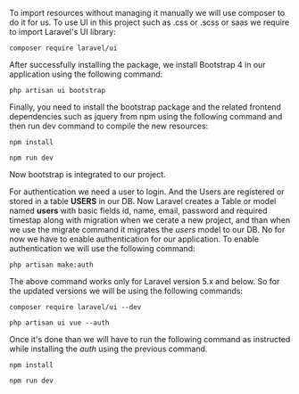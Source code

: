 To import resources without managing it manually we will use composer to do it for us. To use UI in this project such as .css or .scss or saas we require to import Laravel's UI library:
```shell
composer require laravel/ui
```
After successfully installing the package, we install Bootstrap 4 in our application using the following command:
```shell
php artisan ui bootstrap
```
Finally, you need to install the bootstrap package and the related frontend dependencies such as jquery from npm using the following command and then run dev command to compile the new resources:
```shell
npm install

npm run dev
```
Now bootstrap is integrated to our project.

For authentication we need a user to login. And the Users are registered or stored in a table **USERS** in our DB. Now Laravel creates a Table or model named **users** with basic fields id, name, email, password and required timestap along with migration when we cerate a new project, and than when we use the migrate command it migrates the *users* model to our DB. No for now we have to enable authentication for our application. To enable authentication we will use the following command:
```shell
php artisan make:auth
```
The above command works only for Laravel version 5.x and below. So for the updated versions we will be using the following commands:
```shell
composer require laravel/ui --dev

php artisan ui vue --auth
```
Once it's done than we will have to run the following command as instructed while installing the *auth* using the previous command.
```shell
npm install

npm run dev
```